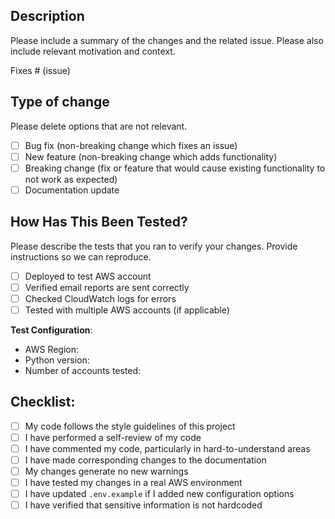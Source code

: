 ## Description

Please include a summary of the changes and the related issue. Please also include relevant motivation and context.

Fixes # (issue)

## Type of change

Please delete options that are not relevant.

- [ ] Bug fix (non-breaking change which fixes an issue)
- [ ] New feature (non-breaking change which adds functionality)
- [ ] Breaking change (fix or feature that would cause existing functionality to not work as expected)
- [ ] Documentation update

## How Has This Been Tested?

Please describe the tests that you ran to verify your changes. Provide instructions so we can reproduce.

- [ ] Deployed to test AWS account
- [ ] Verified email reports are sent correctly
- [ ] Checked CloudWatch logs for errors
- [ ] Tested with multiple AWS accounts (if applicable)

**Test Configuration**:
* AWS Region:
* Python version:
* Number of accounts tested:

## Checklist:

- [ ] My code follows the style guidelines of this project
- [ ] I have performed a self-review of my code
- [ ] I have commented my code, particularly in hard-to-understand areas
- [ ] I have made corresponding changes to the documentation
- [ ] My changes generate no new warnings
- [ ] I have tested my changes in a real AWS environment
- [ ] I have updated `.env.example` if I added new configuration options
- [ ] I have verified that sensitive information is not hardcoded